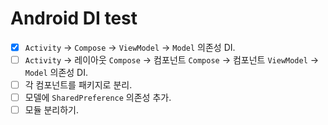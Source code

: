 # Android DI test

- [x] `Activity` -> `Compose` -> `ViewModel` -> `Model` 의존성 DI.
- [ ] `Activity` -> 레이아웃 `Compose` -> 컴포넌트 `Compose` -> 컴포넌트 `ViewModel` -> `Model` 의존성 DI.
- [ ] 각 컴포넌트를 패키지로 분리.
- [ ] 모델에 `SharedPreference` 의존성 추가.
- [ ] 모듈 분리하기.
